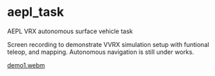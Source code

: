 # aepl_task
AEPL VRX autonomous surface vehicle task

Screen recording to demonstrate VVRX simulation setup with funtional teleop, and mapping. Autonomous navigation is still under works.

[demo1.webm](https://github.com/carpit680/aepl_task/assets/43350102/49e1cf6c-85f0-43fc-9932-1e7aad77453b)
